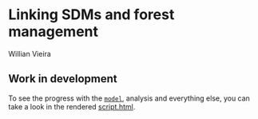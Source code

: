 # Linking SDMs and forest management
Willian Vieira

## Work in development

To see the progress with the [`model`](https://github.com/willvieira/PhD/blob/master/chapter1/vissault_model.R), analysis and everything else, you can take a look in the rendered [script.html](https://github.com/willvieira/PhD/blob/master/chapter1/script.html).
